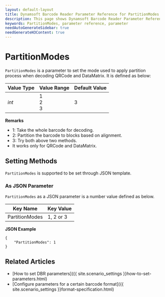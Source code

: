 ```yaml
---
layout: default-layout
title: Dynamsoft Barcode Reader Parameter Reference for PartitionModes
description: This page shows Dynamsoft Barcode Reader Parameter Reference for PartitionModes.
keywords: PartitionModes, parameter reference, parameter
needAutoGenerateSidebar: true
needGenerateH3Content: true
---
```



# PartitionModes 

`PartitionModes` is a parameter to set the mode used to apply partition process when decoding QRCode and DataMatrix. It is defined as below:

| Value Type | Value Range | Default Value |
| ---------- | ----------- | ------------- |
| *int* | 1<br>2<br>3 | 3  |

**Remarks**     
- 1: Take the whole barcode for decoding.
- 2: Partition the barcode to blocks based on alignment.
- 3: Try both above two methods.
- It works only for QRCode and DataMatrix.
<!--
PM_WHOLE_BARCODE   0x01
PM_ALIGNMENT_PARTITION  0x02
-->



    
## Setting Methods
`PartitionModes` is supported to be set through JSON template.

### As JSON Parameter
`PartitionModes` as a JSON parameter is a number value defined as below.   

| Key Name | Key Value |
| -------- | --------- |
| PartitionModes | 1, 2 or 3 |


**JSON Example**   
```
{
    "PartitionModes": 1
}
```


## Related Articles
- [How to set DBR parameters]({{ site.scenario_settings }}how-to-set-parameters.html)
- [Configure parameters for a certain barcode format]({{ site.scenario_settings }}format-specification.html)